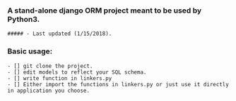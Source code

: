 ### A stand-alone django ORM project meant to be used by Python3.
    ##### - Last updated (1/15/2018).

### Basic usage:
    - [] git clone the project.
    - [] edit models to reflect your SQL schema.
    - [] write function in linkers.py
    - [] Either import the functions in linkers.py or just use it directly in application you choose.